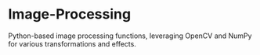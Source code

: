 # Image-Processing
Python-based image processing functions, leveraging OpenCV and NumPy for various transformations and effects.
